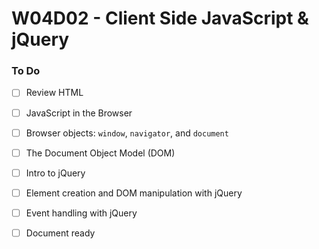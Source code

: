 # W04D02 - Client Side JavaScript & jQuery

### To Do
- [ ] Review HTML
- [ ] JavaScript in the Browser
- [ ] Browser objects: `window`, `navigator`, and `document`
- [ ] The Document Object Model (DOM)
- [ ] Intro to jQuery
- [ ] Element creation and DOM manipulation with jQuery
- [ ] Event handling with jQuery
- [ ] Document ready



















